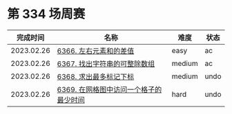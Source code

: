 # 第 334 场周赛

**完成时间**|**名称**|**难度**|**状态**
------------|--------|--------|--------
2023.02.26|[6366. 左右元素和的差值](./6366.%20左右元素和的差值)|easy|ac
2023.02.26|[6367. 找出字符串的可整除数组](./6367.%20找出字符串的可整除数组)|medium|ac
2023.02.26|[6368. 求出最多标记下标](./6368.%20求出最多标记下标)|medium|undo
2023.02.26|[6369. 在网格图中访问一个格子的最少时间](./6369.%20在网格图中访问一个格子的最少时间)|hard|undo
